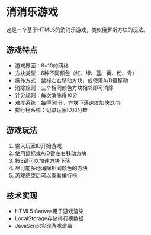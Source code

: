 # 消消乐游戏

这是一个基于HTML5的消消乐游戏，类似俄罗斯方块的玩法。

## 游戏特点

- 游戏界面：6×10的网格
- 方块类型：6种不同颜色（红、绿、蓝、黄、粉、青）
- 操作方式：鼠标左右移动方块，或使用A/D键移动
- 消除规则：三个相同颜色方块相邻即可消除
- 计分规则：每次消除得10分
- 难度系统：每得50分，方块下落速度加快20%
- 排行榜系统：记录玩家ID和分数

## 游戏玩法

1. 输入玩家ID开始游戏
2. 使用鼠标或A/D键左右移动方块
3. 按S键可以加速方块下落
4. 尽可能多地消除相同颜色的方块
5. 游戏结束后可以查看排行榜

## 技术实现

- HTML5 Canvas用于游戏渲染
- LocalStorage存储排行榜数据
- JavaScript实现游戏逻辑 